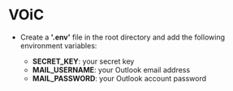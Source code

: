 # VOiC

- Create a **'.env'** file in the root directory and add the following environment variables:

    - **SECRET_KEY**: your secret key
    - **MAIL_USERNAME**: your Outlook email address
    - **MAIL_PASSWORD**: your Outlook account password
